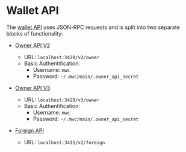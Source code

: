 
# Wallet API

The [wallet API](https://docs.rs/mwc_wallet_api/latest/mwc_wallet_api/) uses JSON-RPC requests and is split into two separate blocks of functionality:

* [Owner API V2](https://docs.rs/mwc_wallet_api/latest/mwc_wallet_api/trait.OwnerRpcV2.html)
  - URL: `localhost:3420/v2/owner`
  - Basic Authentification:
    - Username: `mwc`
    - Password: `~/.mwc/main/.owner_api_secret`

* [Owner API V3](https://docs.rs/mwc_wallet_api/latest/mwc_wallet_api/trait.OwnerRpcV3.html)
  - URL: `localhost:3420/v3/owner`
  - Basic Authentification:
    - Username: `mwc`
    - Password: `~/.mwc/main/.owner_api_secret`


* [Foreign API](https://docs.rs/mwc_wallet_api/latest/mwc_wallet_api/struct.Foreign.html)
  - URL: `localhost:3415/v2/foreign`

